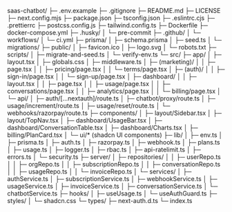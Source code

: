 saas-chatbot/
├─ .env.example
├─ .gitignore
├─ README.md
├─ LICENSE
├─ next.config.mjs
├─ package.json
├─ tsconfig.json
├─ .eslintrc.cjs
├─ .prettierrc
├─ postcss.config.js
├─ tailwind.config.ts
├─ Dockerfile
├─ docker-compose.yml
├─ .husky/
│  └─ pre-commit
├─ .github/
│  └─ workflows/
│     └─ ci.yml
├─ prisma/
│  ├─ schema.prisma
│  ├─ seed.ts
│  └─ migrations/
├─ public/
│  ├─ favicon.ico
│  ├─ logo.svg
│  └─ robots.txt
├─ scripts/
│  ├─ migrate-and-seed.ts
│  └─ verify-env.ts
└─ src/
   ├─ app/
   │  ├─ layout.tsx
   │  ├─ globals.css
   │  ├─ middleware.ts
   │  ├─ (marketing)/
   │  │  ├─ page.tsx
   │  │  ├─ pricing/page.tsx
   │  │  └─ terms/page.tsx
   │  ├─ (auth)/
   │  │  ├─ sign-in/page.tsx
   │  │  └─ sign-up/page.tsx
   │  ├─ dashboard/
   │  │  ├─ layout.tsx
   │  │  ├─ page.tsx
   │  │  ├─ usage/page.tsx
   │  │  ├─ conversations/page.tsx
   │  │  ├─ analytics/page.tsx
   │  │  └─ billing/page.tsx
   │  └─ api/
   │     ├─ auth/[...nextauth]/route.ts
   │     ├─ chatbot/proxy/route.ts
   │     ├─ usage/increment/route.ts
   │     ├─ usage/reset/route.ts
   │     └─ webhooks/razorpay/route.ts
   ├─ components/
   │  ├─ layout/Sidebar.tsx
   │  ├─ layout/TopNav.tsx
   │  ├─ dashboard/UsageBar.tsx
   │  ├─ dashboard/ConversationTable.tsx
   │  ├─ dashboard/Charts.tsx
   │  ├─ billing/PlanCard.tsx
   │  └─ ui/* (shadcn UI components)
   ├─ lib/
   │  ├─ env.ts
   │  ├─ prisma.ts
   │  ├─ auth.ts
   │  ├─ razorpay.ts
   │  ├─ webhook.ts
   │  ├─ plans.ts
   │  ├─ usage.ts
   │  ├─ logger.ts
   │  ├─ rbac.ts
   │  ├─ api-ratelimit.ts
   │  ├─ errors.ts
   │  └─ security.ts
   ├─ server/
   │  ├─ repositories/
   │  │  ├─ userRepo.ts
   │  │  ├─ orgRepo.ts
   │  │  ├─ subscriptionRepo.ts
   │  │  ├─ conversationRepo.ts
   │  │  ├─ usageRepo.ts
   │  │  └─ invoiceRepo.ts
   │  └─ services/
   │     ├─ authService.ts
   │     ├─ subscriptionService.ts
   │     ├─ webhookService.ts
   │     ├─ usageService.ts
   │     ├─ invoiceService.ts
   │     ├─ conversationService.ts
   │     └─ chatbotService.ts
   ├─ hooks/
   │  ├─ useUsage.ts
   │  └─ useAuthGuard.ts
   ├─ styles/
   │  └─ shadcn.css
   └─ types/
      ├─ next-auth.d.ts
      └─ index.ts